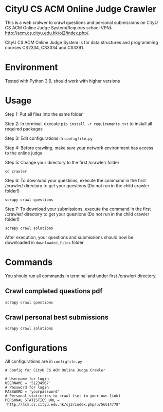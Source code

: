 # CityU CS ACM Online Judge Crawler

This is a web cralwer to crawl questions and personal submissions on CityU CS ACM Online Judge System(Requires school VPN): http://acm.cs.cityu.edu.hk/oj2/index.php/.

CityU CS ACM Online Judge System is for data structures and programming courses CS2334, CS3334 and CS3391.

# Environment

Tested with Python 3.9, should work with higher versions

# Usage

Step 1: Put all files into the same folder

Step 2: In terminal, execute ```pip install -r requirements.txt``` to install all required packages

Step 3: Edit configurations in ```configfile.py```

Step 4: Before crawling, make sure your network environment has access to the online judge

Step 5: Change your directory to the first /crawler/ folder 
```
cd crawler
```

Step 6: To download your questions, execute the command in the first /crawler/ directory to get your questions (Do not run in the child crawler folder!)
```
scrapy crawl questions
```

Step 7: To download your submissions, execute the command in the first /crawler/ directory to get your questions (Do not run in the child crawler folder!)
```
scrapy crawl solutions
```

After execution, your questions and submissions should now be downloaded in ```downloaded_files``` folder

# Commands
You should run all commands in terminal and under first /crawler/ directory.

## Crawl completed questions pdf
```
scrapy crawl questions
```

## Crawl personal best submissions
```
scrapy crawl solutions
```

# Configurations

All configurations are in ```configfile.py```

```
# Config for CityU CS ACM Online Judge Crawler

# Username for login
USERNAME = '51234567'
# Password for login
PASSWORD = 'yourpassword'
# Personal statictics to crawl (set to your own link)
PERSONAL_STATISTICS_URL = 'http://acm.cs.cityu.edu.hk/oj2/index.php/u/56614778'
```